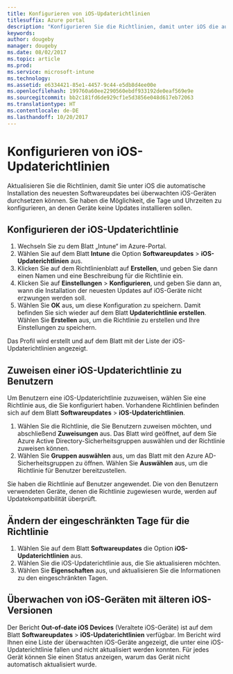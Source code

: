 ```yaml
---
title: Konfigurieren von iOS-Updaterichtlinien
titlesuffix: Azure portal
description: "Konfigurieren Sie die Richtlinien, damit unter iOS die automatische Installation des neuesten Softwareupdates bei überwachten iOS-Geräten durchgesetzt werden kann."
keywords: 
author: dougeby
manager: dougeby
ms.date: 08/02/2017
ms.topic: article
ms.prod: 
ms.service: microsoft-intune
ms.technology: 
ms.assetid: e6334421-85e1-4457-9c44-e5db8d4ee00e
ms.openlocfilehash: 199760a60ee2290560ebdf933192de0eaf569e9e
ms.sourcegitcommit: bb2c181fd6de929cf1e5d3856e048d617eb72063
ms.translationtype: HT
ms.contentlocale: de-DE
ms.lasthandoff: 10/20/2017
---
```

# <a name="configure-ios-update-policies"></a>Konfigurieren von iOS-Updaterichtlinien
Aktualisieren Sie die Richtlinien, damit Sie unter iOS die automatische Installation des neuesten Softwareupdates bei überwachten iOS-Geräten durchsetzen können. Sie haben die Möglichkeit, die Tage und Uhrzeiten zu konfigurieren, an denen Geräte keine Updates installieren sollen.

## <a name="configure-the-ios-update-policy"></a>Konfigurieren der iOS-Updaterichtlinie
1. Wechseln Sie zu dem Blatt „Intune“ im Azure-Portal.
2. Wählen Sie auf dem Blatt **Intune** die Option **Softwareupdates** > **iOS-Updaterichtlinien** aus.
4. Klicken Sie auf dem Richtlinienblatt auf **Erstellen**, und geben Sie dann einen Namen und eine Beschreibung für die Richtlinie ein.
5. Klicken Sie auf **Einstellungen** > **Konfigurieren**, und geben Sie dann an, wann die Installation der neuesten Updates auf iOS-Geräte nicht erzwungen werden soll.
6. Wählen Sie **OK** aus, um diese Konfiguration zu speichern. Damit befinden Sie sich wieder auf dem Blatt **Updaterichtlinie erstellen**. Wählen Sie **Erstellen** aus, um die Richtlinie zu erstellen und Ihre Einstellungen zu speichern.

Das Profil wird erstellt und auf dem Blatt mit der Liste der iOS-Updaterichtlinien angezeigt.

## <a name="assign-an-ios-update-policy-to-users"></a>Zuweisen einer iOS-Updaterichtlinie zu Benutzern
Um Benutzern eine iOS-Updaterichtlinie zuzuweisen, wählen Sie eine Richtlinie aus, die Sie konfiguriert haben. Vorhandene Richtlinien befinden sich auf dem Blatt **Softwareupdates** > **iOS-Updaterichtlinien**.
1. Wählen Sie die Richtlinie, die Sie Benutzern zuweisen möchten, und abschließend **Zuweisungen** aus. Das Blatt wird geöffnet, auf dem Sie Azure Active Directory-Sicherheitsgruppen auswählen und der Richtlinie zuweisen können.
2. Wählen Sie **Gruppen auswählen** aus, um das Blatt mit den Azure AD-Sicherheitsgruppen zu öffnen. Wählen Sie **Auswählen** aus, um die Richtlinie für Benutzer bereitzustellen.

Sie haben die Richtlinie auf Benutzer angewendet. Die von den Benutzern verwendeten Geräte, denen die Richtlinie zugewiesen wurde, werden auf Updatekompatibilität überprüft.

## <a name="change-the-restricted-days-for-the-policy"></a>Ändern der eingeschränkten Tage für die Richtlinie
1. Wählen Sie auf dem Blatt **Softwareupdates** die Option **iOS-Updaterichtlinien** aus.
2. Wählen Sie die iOS-Updaterichtlinie aus, die Sie aktualisieren möchten.
3. Wählen Sie **Eigenschaften** aus, und aktualisieren Sie die Informationen zu den eingeschränkten Tagen.

## <a name="monitor-ios-devices-with-older-ios-versions"></a>Überwachen von iOS-Geräten mit älteren iOS-Versionen 
<!-- 1352223 -->
Der Bericht **Out-of-date iOS Devices** (Veraltete iOS-Geräte) ist auf dem Blatt **Softwareupdates** > **iOS-Updaterichtlinien** verfügbar. Im Bericht wird Ihnen eine Liste der überwachten iOS-Geräte angezeigt, die unter eine iOS-Updaterichtlinie fallen und nicht aktualisiert werden konnten. Für jedes Gerät können Sie einen Status anzeigen, warum das Gerät nicht automatisch aktualisiert wurde.